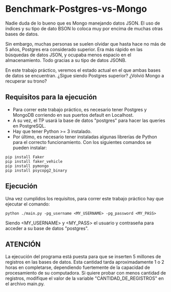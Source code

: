 # Benchmark-Postgres-vs-Mongo

Nadie duda de lo bueno que es Mongo manejando datos JSON. El uso de índices y su tipo de dato BSON lo coloca muy por encima de muchas otras bases de datos.

Sin embargo, muchas personas se suelen olvidar que hasta hace no más de 5 años, Postgres era considerado superior. Era más rápido en las búsquedas de datos JSON, y ocupaba menos espacio en el almacenamiento. Todo gracias a su tipo de datos JSONB.

En este trabajo práctico, veremos el estado actual en el que ambas bases de datos se encuentran. ¿Sigue siendo Postgres superior? ¿Volvió Mongo a recuperar su trono?

## Requisitos para la ejecución

* Para correr este trabajo práctico, es necesario tener Postgres y MongoDB corriendo en sus puertos default en Localhost.
* A su vez, el TP usará la base de datos "postgres" para hacer las queries en PostgreSQL.
* Hay que tener Python >= 3 instalado.
* Por último, es necesario tener instaladas algunas librerías de Python para el correcto funcionamiento. Con los siguientes comandos se pueden instalar:
```  
pip install Faker
pip install faker_vehicle
pip install pymongo
pip install psycopg2_binary
```

## Ejecución

Una vez cumplidos los requisitos, para correr este trabajo práctico hay que ejecutar el comando:

```
python ./main.py -pg_username <MY_USERNAME> -pg_password <MY_PASS>
```
Siendo <MY_USERNAME> y <MY_PASS> el usuario y contraseña para acceder a su base de datos "postgres".

## ATENCIÓN

La ejecución del programa está puesta para que se inserten 5 millones de registros en las bases de datos. Esta cantidad tarda aproximadamente 1 o 2 horas en completarse, dependiendo fuertemente de la capacidad de procesamiento de su computadora.
Si quiere probar con menos cantidad de registros, modifique el valor de la variable "CANTIDAD_DE_REGISTROS" en el archivo main.py.
